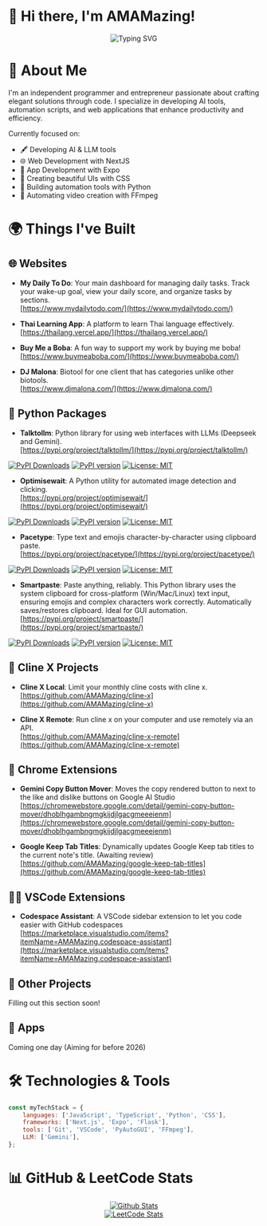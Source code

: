 # 👋 Hi there, I'm AMAMazing!

<div align="center">
  <img src="https://readme-typing-svg.herokuapp.com?font=Fira+Code&pause=1000&color=ffffff&center=true&vCenter=true&random=false&width=435&lines=Full+Stack+Developer;CSS+Enthusiast;NextJS+Enthusiast;Python+Automation+Expert;FFmpeg+Wizard;AI/LLM+Expert" alt="Typing SVG" />
</div>

# 🚀 About Me
I'm an independent programmer and entrepreneur passionate about crafting elegant solutions through code. I specialize in developing AI tools, automation scripts, and web applications that enhance productivity and efficiency.


Currently focused on:
- 🖋️ Developing AI & LLM tools
- 🌐 Web Development with NextJS
- 📱 App Development with Expo
- 🎨 Creating beautiful UIs with CSS
- 🤖 Building automation tools with Python
- 🎥 Automating video creation with FFmpeg

# 🌍 Things I've Built

## 🌐 Websites

- **My Daily To Do**: Your main dashboard for managing daily tasks. Track your wake-up goal, view your daily score, and organize tasks by sections.      
  [https://www.mydailytodo.com/](https://www.mydailytodo.com/)

- **Thai Learning App**: A platform to learn Thai language effectively.  
  [https://thailang.vercel.app/](https://thailang.vercel.app/)

- **Buy Me a Boba**: A fun way to support my work by buying me boba!  
  [https://www.buymeaboba.com/](https://www.buymeaboba.com/)

- **DJ Malona**: Biotool for one client that has categories unlike other biotools.      
  [https://www.djmalona.com/](https://www.djmalona.com/)

## 🐍 Python Packages

- **Talktollm**: Python library for using web interfaces with LLMs (Deepseek and Gemini).   
  [https://pypi.org/project/talktollm/](https://pypi.org/project/talktollm/)    

[![PyPI Downloads](https://static.pepy.tech/badge/talktollm)](https://pepy.tech/projects/talktollm)
[![PyPI version](https://badge.fury.io/py/talktollm.svg)](https://badge.fury.io/py/talktollm)
[![License: MIT](https://img.shields.io/badge/License-MIT-yellow.svg)](https://opensource.org/licenses/MIT)

- **Optimisewait**: A Python utility for automated image detection and clicking.  
  [https://pypi.org/project/optimisewait/](https://pypi.org/project/optimisewait/)

[![PyPI Downloads](https://static.pepy.tech/badge/optimisewait)](https://pepy.tech/projects/optimisewait)
[![PyPI version](https://badge.fury.io/py/optimisewait.svg)](https://badge.fury.io/py/optimisewait)
[![License: MIT](https://img.shields.io/badge/License-MIT-yellow.svg)](https://opensource.org/licenses/MIT)
  
- **Pacetype**: Type text and emojis character-by-character using clipboard paste.    
  [https://pypi.org/project/pacetype/](https://pypi.org/project/pacetype/)    

[![PyPI Downloads](https://static.pepy.tech/badge/pacetype)](https://pepy.tech/projects/pacetype)
[![PyPI version](https://badge.fury.io/py/pacetype.svg)](https://badge.fury.io/py/pacetype)
[![License: MIT](https://img.shields.io/badge/License-MIT-yellow.svg)](https://opensource.org/licenses/MIT)

- **Smartpaste**: Paste anything, reliably. This Python library uses the system clipboard for cross-platform (Win/Mac/Linux) text input, ensuring emojis and complex characters work correctly. Automatically saves/restores clipboard. Ideal for GUI automation.         
  [https://pypi.org/project/smartpaste/](https://pypi.org/project/smartpaste/)    

[![PyPI Downloads](https://static.pepy.tech/badge/smartpaste)](https://pepy.tech/projects/smartpaste)
[![PyPI version](https://badge.fury.io/py/smartpaste.svg)](https://badge.fury.io/py/smartpaste)
[![License: MIT](https://img.shields.io/badge/License-MIT-yellow.svg)](https://opensource.org/licenses/MIT)

## 🤖 Cline X Projects

- **Cline X Local**: Limit your monthly cline costs with cline x.  
  [https://github.com/AMAMazing/cline-x](https://github.com/AMAMazing/cline-x)

- **Cline X Remote**: Run cline x on your computer and use remotely via an API.  
  [https://github.com/AMAMazing/cline-x-remote](https://github.com/AMAMazing/cline-x-remote)

<!--- **Cline X Voice**: Use cline solely with your voice by chatting with it. Cline x uses AI Studio, making it entirely free with the tradeoff being a longer response time. (Coming soon!)  
  [https://github.com/AMAMazing/cline-x-voice](https://github.com/AMAMazing/cline-x-voice)

- **Cline X Mobile**: Be able to use cline x manually on mobile (made specifically for GitHub Codespaces). This project is currently inactive. If you're interested in seeing it revived and functional, please let me know!  
  [https://github.com/AMAMazing/cline-x-mobile](https://github.com/AMAMazing/cline-x-mobile)-->

## 🪽 Chrome Extensions

- **Gemini Copy Button Mover**: Moves the copy rendered button to next to the like and dislike buttons on Google AI Studio
  [https://chromewebstore.google.com/detail/gemini-copy-button-mover/dhoblhgambngmgkijdjlgacgmeeeienm](https://chromewebstore.google.com/detail/gemini-copy-button-mover/dhoblhgambngmgkijdjlgacgmeeeienm)

- **Google Keep Tab Titles**: Dynamically updates Google Keep tab titles to the current note's title. (Awaiting review)
  [https://github.com/AMAMazing/google-keep-tab-titles](https://github.com/AMAMazing/google-keep-tab-titles)

## 👨‍💻 VSCode Extensions 

- **Codespace Assistant**: A VSCode sidebar extension to let you code easier with GitHub codespaces
  [https://marketplace.visualstudio.com/items?itemName=AMAMazing.codespace-assistant](https://marketplace.visualstudio.com/items?itemName=AMAMazing.codespace-assistant)

## 🚀 Other Projects 

Filling out this section soon!

## 📱 Apps

Coming one day (Aiming for before 2026)


# 🛠️ Technologies & Tools
```javascript
const myTechStack = {
    languages: ['JavaScript', 'TypeScript', 'Python', 'CSS'],
    frameworks: ['Next.js', 'Expo', 'Flask'],
    tools: ['Git', 'VSCode', 'PyAutoGUI', 'FFmpeg'],
    LLM: ['Gemini'],
};
```
                           

# 📊 GitHub & LeetCode Stats

<div align="center">
  <!-- Githubs Stats Card -->
  <a href="https://github.com/DenverCoder1/github-readme-streak-stats" target="_blank">
    <img src="https://github-readme-streak-stats-eight.vercel.app/?user=AMAMazing&theme=ocean-gradient&background=45%2C00B6EB%2CB100EB" alt="Github Stats" />
  </a>
</div>

<div align="center">
  <!-- LeetCode Stats Card -->
  <a href="https://leetcode.com/u/AMAMazing" target="_blank">
    <img src="https://leetcard.jacoblin.cool/AMAMazing?theme=dark&font=Fira%20Code&ext=heatmap&border=30363D&background=0D1117&radius=16" alt="LeetCode Stats" />
  </a>
</div>
